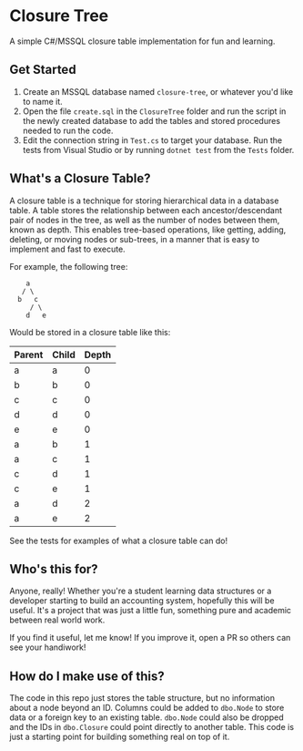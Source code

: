 # Closure Tree
A simple C#/MSSQL closure table implementation for fun and learning.

## Get Started

1. Create an MSSQL database named `closure-tree`, or whatever you'd like to name it. 
1. Open the file `create.sql` in the `ClosureTree` folder and run the script in the newly created database to add the tables and stored procedures needed to run the code.
3. Edit the connection string in `Test.cs` to target your database. Run the tests from Visual Studio or by running `dotnet test` from the `Tests` folder.

## What's a Closure Table?

A closure table is a technique for storing hierarchical data in a database table. A table stores the relationship between each ancestor/descendant pair of nodes in the tree, as well as the number of nodes between them, known as depth. This enables tree-based operations, like getting, adding, deleting, or moving nodes or sub-trees, in a manner that is easy to implement and fast to execute.

For example, the following tree:

```
    a
   / \
  b   c
     / \
    d   e
```

Would be stored in a closure table like this:

|Parent|Child|Depth|
|------|-----|-----|
|a|a|0|
|b|b|0|
|c|c|0|
|d|d|0|
|e|e|0|
|a|b|1|
|a|c|1|
|c|d|1|
|c|e|1|
|a|d|2|
|a|e|2|

See the tests for examples of what a closure table can do!

## Who's this for?

Anyone, really! Whether you're a student learning data structures or a developer starting to build an accounting system, hopefully this will be useful. It's a project that was just a little fun, something pure and academic between real world work.

If you find it useful, let me know! If you improve it, open a PR so others can see your handiwork!

## How do I make use of this?

The code in this repo just stores the table structure, but no information about a node beyond an ID. Columns could be added to `dbo.Node` to store data or a foreign key to an existing table. `dbo.Node` could also be dropped and the IDs in `dbo.Closure` could point directly to another table. This code is just a starting point for building something real on top of it.

